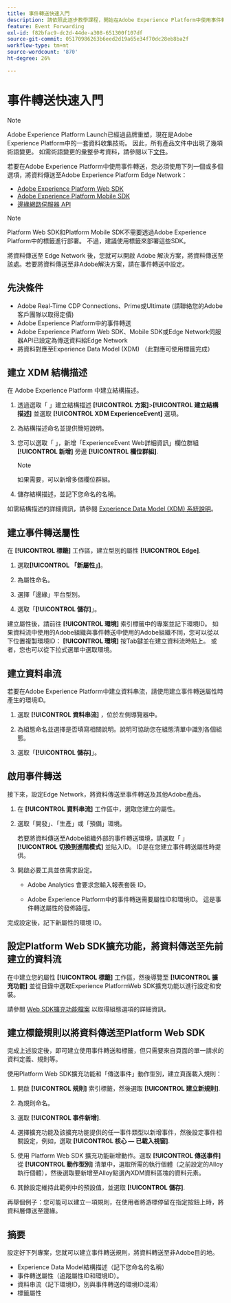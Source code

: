 ```yaml
---
title: 事件轉送快速入門
description: 請依照此逐步教學課程，開始在Adobe Experience Platform中使用事件轉送。
feature: Event Forwarding
exl-id: f82bfac9-dc2d-44de-a308-651300f107df
source-git-commit: 05170986263b6eed2d19a65e34f70dc28eb8ba2f
workflow-type: tm+mt
source-wordcount: '870'
ht-degree: 26%

---
```


# 事件轉送快速入門

>[!NOTE]
>
>Adobe Experience Platform Launch已經過品牌重塑，現在是Adobe Experience Platform中的一套資料收集技術。 因此，所有產品文件中出現了幾項術語變更。 如需術語變更的彙整參考資料，請參閱以下[文件](../../term-updates.md)。

若要在Adobe Experience Platform中使用事件轉送，您必須使用下列一個或多個選項，將資料傳送至Adobe Experience Platform Edge Network：

* [Adobe Experience Platform Web SDK](../../extensions/client/web-sdk/overview.md)
* [Adobe Experience Platform Mobile SDK](https://sdkdocs.com)
* [邊緣網路伺服器 API](/help/server-api/overview.md)

>[!NOTE]
>Platform Web SDK和Platform Mobile SDK不需要透過Adobe Experience Platform中的標籤進行部署。 不過，建議使用標籤來部署這些SDK。

將資料傳送至 Edge Network 後，您就可以開啟 Adobe 解決方案，將資料傳送至該處。若要將資料傳送至非Adobe解決方案，請在事件轉送中設定。

## 先決條件

* Adobe Real-Time CDP Connections、Prime或Ultimate (請聯絡您的Adobe客戶團隊以取得定價)
* Adobe Experience Platform中的事件轉送
* Adobe Experience Platform Web SDK、Mobile SDK或Edge Network伺服器API已設定為傳送資料給Edge Network
* 將資料對應至Experience Data Model (XDM) （此對應可使用標籤完成）

## 建立 XDM 結構描述

在 Adobe Experience Platform 中建立結構描述。

1. 透過選取「 」建立結構描述 **[!UICONTROL 方案]**>**[!UICONTROL 建立結構描述]** 並選取 **[!UICONTROL XDM ExperienceEvent]** 選項。

1. 為結構描述命名並提供簡短說明。

1. 您可以選取「 」，新增「ExperienceEvent Web詳細資訊」欄位群組 **[!UICONTROL 新增]** 旁邊 **[!UICONTROL 欄位群組]**.

   >[!NOTE]
   >
   >如果需要，可以新增多個欄位群組。

1. 儲存結構描述，並記下您命名的名稱。

如需結構描述的詳細資訊，請參閱 [Experience Data Model (XDM) 系統說明](https://experienceleague.adobe.com/docs/experience-platform/xdm/home.html?lang=zh-Hant)。

## 建立事件轉送屬性

在 **[!UICONTROL 標籤]** 工作區，建立型別的屬性 **[!UICONTROL Edge]**.

1. 選取&#x200B;**[!UICONTROL 「新屬性」]**。

1. 為屬性命名。

1. 選擇「邊緣」平台型別。

1. 選取「**[!UICONTROL 儲存]**」。

建立屬性後，請前往 **[!UICONTROL 環境]** 索引標籤中的專案並記下環境ID。 如果資料流中使用的Adobe組織與事件轉送中使用的Adobe組織不同，您可以從以下位置複製環境ID： **[!UICONTROL 環境]** 按Tab鍵並在建立資料流時貼上。 或者，您也可以從下拉式選單中選取環境。

## 建立資料串流

若要在Adobe Experience Platform中建立資料串流，請使用建立事件轉送屬性時產生的環境ID。

1. 選取 **[!UICONTROL 資料串流]** ，位於左側導覽器中。

1. 為組態命名並選擇是否填寫相關說明。說明可協助您在組態清單中識別各個組態。

1. 選取「**[!UICONTROL 儲存]**」。

## 啟用事件轉送

接下來，設定Edge Network，將資料傳送至事件轉送及其他Adobe產品。

1. 在 **[!UICONTROL 資料串流]** 工作區中，選取您建立的屬性。

1. 選取「開發」、「生產」或「預備」環境。

   若要將資料傳送至Adobe組織外部的事件轉送環境，請選取「 」 **[!UICONTROL 切換到進階模式]** 並貼入ID。 ID是在您建立事件轉送屬性時提供。

1. 開啟必要工具並依需求設定。

   * Adobe Analytics 會要求您輸入報表套裝 ID。

   * Adobe Experience Platform中的事件轉送需要屬性ID和環境ID。 這是事件轉送屬性的發佈路徑。

完成設定後，記下新屬性的環境 ID。

## 設定Platform Web SDK擴充功能，將資料傳送至先前建立的資料流

在中建立您的屬性 **[!UICONTROL 標籤]** 工作區，然後導覽至 **[!UICONTROL 擴充功能]** 並從目錄中選取Experience PlatformWeb SDK擴充功能以進行設定和安裝。

請參閱 [Web SDK擴充功能檔案](../../extensions/client/web-sdk/overview.md) 以取得組態選項的詳細資訊。

## 建立標籤規則以將資料傳送至Platform Web SDK

完成上述設定後，即可建立使用事件轉送和標籤，但只需要來自頁面的單一請求的資料定義、規則等。

使用Platform Web SDK擴充功能和「傳送事件」動作型別，建立頁面載入規則：

1. 開啟 **[!UICONTROL 規則]** 索引標籤，然後選取 **[!UICONTROL 建立新規則]**.

1. 為規則命名。

1. 選取 **[!UICONTROL 事件新增]**.

1. 選擇擴充功能及該擴充功能提供的任一事件類型以新增事件，然後設定事件相關設定，例如，選取 **[!UICONTROL 核心 — 已載入視窗]**.

1. 使用 Platform Web SDK 擴充功能新增動作。選取 **[!UICONTROL 傳送事件]** 從 **[!UICONTROL 動作型別]** 清單中，選取所需的執行個體（之前設定的Alloy執行個體），然後選取要新增至Alloy點選內XDM資料區塊的資料元素。

1. 其餘設定維持此範例中的預設值，並選取 **[!UICONTROL 儲存]**.

再舉個例子：您可能可以建立一項規則，在使用者將游標停留在指定按鈕上時，將資料層傳送至邊緣。

## 摘要

設定好下列專案，您就可以建立事件轉送規則，將資料轉送至非Adobe目的地。

* Experience Data Model結構描述（記下您命名的名稱）
* 事件轉送屬性（追蹤屬性ID和環境ID）。
* 資料串流（記下環境ID，別與事件轉送的環境ID混淆）
* 標籤屬性
